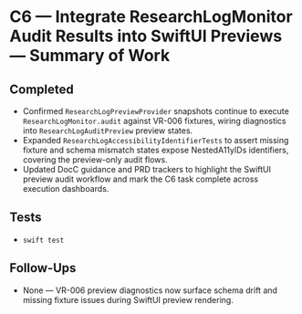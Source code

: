 # C6 — Integrate ResearchLogMonitor Audit Results into SwiftUI Previews — Summary of Work

## Completed
- Confirmed `ResearchLogPreviewProvider` snapshots continue to execute `ResearchLogMonitor.audit` against VR-006 fixtures, wiring diagnostics into `ResearchLogAuditPreview` preview states.
- Expanded `ResearchLogAccessibilityIdentifierTests` to assert missing fixture and schema mismatch states expose NestedA11yIDs identifiers, covering the preview-only audit flows.
- Updated DocC guidance and PRD trackers to highlight the SwiftUI preview audit workflow and mark the C6 task complete across execution dashboards.

## Tests
- `swift test`

## Follow-Ups
- None — VR-006 preview diagnostics now surface schema drift and missing fixture issues during SwiftUI preview rendering.
